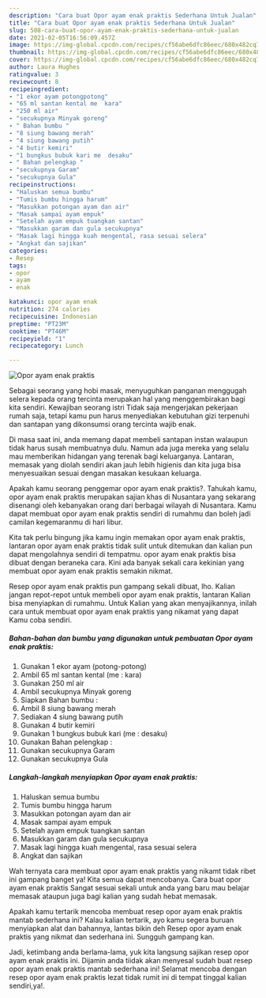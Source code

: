 ```yaml
---
description: "Cara buat Opor ayam enak praktis Sederhana Untuk Jualan"
title: "Cara buat Opor ayam enak praktis Sederhana Untuk Jualan"
slug: 508-cara-buat-opor-ayam-enak-praktis-sederhana-untuk-jualan
date: 2021-02-05T16:56:09.457Z
image: https://img-global.cpcdn.com/recipes/cf56abe6dfc86eec/680x482cq70/opor-ayam-enak-praktis-foto-resep-utama.jpg
thumbnail: https://img-global.cpcdn.com/recipes/cf56abe6dfc86eec/680x482cq70/opor-ayam-enak-praktis-foto-resep-utama.jpg
cover: https://img-global.cpcdn.com/recipes/cf56abe6dfc86eec/680x482cq70/opor-ayam-enak-praktis-foto-resep-utama.jpg
author: Laura Hughes
ratingvalue: 3
reviewcount: 8
recipeingredient:
- "1 ekor ayam potongpotong"
- "65 ml santan kental me  kara"
- "250 ml air"
- "secukupnya Minyak goreng"
- " Bahan bumbu "
- "8 siung bawang merah"
- "4 siung bawang putih"
- "4 butir kemiri"
- "1 bungkus bubuk kari me  desaku"
- " Bahan pelengkap "
- "secukupnya Garam"
- "secukupnya Gula"
recipeinstructions:
- "Haluskan semua bumbu"
- "Tumis bumbu hingga harum"
- "Masukkan potongan ayam dan air"
- "Masak sampai ayam empuk"
- "Setelah ayam empuk tuangkan santan"
- "Masukkan garam dan gula secukupnya"
- "Masak lagi hingga kuah mengental, rasa sesuai selera"
- "Angkat dan sajikan"
categories:
- Resep
tags:
- opor
- ayam
- enak

katakunci: opor ayam enak 
nutrition: 274 calories
recipecuisine: Indonesian
preptime: "PT23M"
cooktime: "PT46M"
recipeyield: "1"
recipecategory: Lunch

---
```



![Opor ayam enak praktis](https://img-global.cpcdn.com/recipes/cf56abe6dfc86eec/680x482cq70/opor-ayam-enak-praktis-foto-resep-utama.jpg)

Sebagai seorang yang hobi masak, menyuguhkan panganan menggugah selera kepada orang tercinta merupakan hal yang menggembirakan bagi kita sendiri. Kewajiban seorang istri Tidak saja mengerjakan pekerjaan rumah saja, tetapi kamu pun harus menyediakan kebutuhan gizi terpenuhi dan santapan yang dikonsumsi orang tercinta wajib enak.

Di masa  saat ini, anda memang dapat membeli santapan instan walaupun tidak harus susah membuatnya dulu. Namun ada juga mereka yang selalu mau memberikan hidangan yang terenak bagi keluarganya. Lantaran, memasak yang diolah sendiri akan jauh lebih higienis dan kita juga bisa menyesuaikan sesuai dengan masakan kesukaan keluarga. 



Apakah kamu seorang penggemar opor ayam enak praktis?. Tahukah kamu, opor ayam enak praktis merupakan sajian khas di Nusantara yang sekarang disenangi oleh kebanyakan orang dari berbagai wilayah di Nusantara. Kamu dapat membuat opor ayam enak praktis sendiri di rumahmu dan boleh jadi camilan kegemaranmu di hari libur.

Kita tak perlu bingung jika kamu ingin memakan opor ayam enak praktis, lantaran opor ayam enak praktis tidak sulit untuk ditemukan dan kalian pun dapat mengolahnya sendiri di tempatmu. opor ayam enak praktis bisa dibuat dengan beraneka cara. Kini ada banyak sekali cara kekinian yang membuat opor ayam enak praktis semakin nikmat.

Resep opor ayam enak praktis pun gampang sekali dibuat, lho. Kalian jangan repot-repot untuk membeli opor ayam enak praktis, lantaran Kalian bisa menyiapkan di rumahmu. Untuk Kalian yang akan menyajikannya, inilah cara untuk membuat opor ayam enak praktis yang nikamat yang dapat Kamu coba sendiri.

<!--inarticleads1-->

##### Bahan-bahan dan bumbu yang digunakan untuk pembuatan Opor ayam enak praktis:

1. Gunakan 1 ekor ayam (potong-potong)
1. Ambil 65 ml santan kental (me : kara)
1. Gunakan 250 ml air
1. Ambil secukupnya Minyak goreng
1. Siapkan  Bahan bumbu :
1. Ambil 8 siung bawang merah
1. Sediakan 4 siung bawang putih
1. Gunakan 4 butir kemiri
1. Gunakan 1 bungkus bubuk kari (me : desaku)
1. Gunakan  Bahan pelengkap :
1. Gunakan secukupnya Garam
1. Gunakan secukupnya Gula




<!--inarticleads2-->

##### Langkah-langkah menyiapkan Opor ayam enak praktis:

1. Haluskan semua bumbu
1. Tumis bumbu hingga harum
1. Masukkan potongan ayam dan air
1. Masak sampai ayam empuk
1. Setelah ayam empuk tuangkan santan
1. Masukkan garam dan gula secukupnya
1. Masak lagi hingga kuah mengental, rasa sesuai selera
1. Angkat dan sajikan




Wah ternyata cara membuat opor ayam enak praktis yang nikamt tidak ribet ini gampang banget ya! Kita semua dapat mencobanya. Cara buat opor ayam enak praktis Sangat sesuai sekali untuk anda yang baru mau belajar memasak ataupun juga bagi kalian yang sudah hebat memasak.

Apakah kamu tertarik mencoba membuat resep opor ayam enak praktis mantab sederhana ini? Kalau kalian tertarik, ayo kamu segera buruan menyiapkan alat dan bahannya, lantas bikin deh Resep opor ayam enak praktis yang nikmat dan sederhana ini. Sungguh gampang kan. 

Jadi, ketimbang anda berlama-lama, yuk kita langsung sajikan resep opor ayam enak praktis ini. Dijamin anda tiidak akan menyesal sudah buat resep opor ayam enak praktis mantab sederhana ini! Selamat mencoba dengan resep opor ayam enak praktis lezat tidak rumit ini di tempat tinggal kalian sendiri,ya!.

